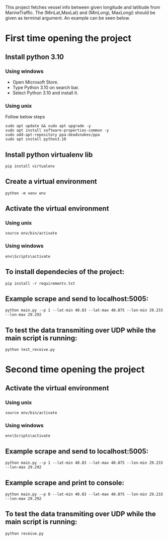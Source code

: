 This project fetches vessel info between given longitude and latitiude from MarineTraffic. The (MinLat,MaxLat) and (MinLongi, MaxLongi) should be given as terminal argument. An example can be seen below.
# First time opening the project

## Install python 3.10
### Using windows
* Open Microsoft Store.
* Type Python 3.10 on search bar.
* Select Python 3.10 and install it.
### Using unix
Follow below steps
```
sudo apt update && sudo apt upgrade -y
sudo apt install software-properties-common -y
sudo add-apt-repository ppa:deadsnakes/ppa
sudo apt install python3.10
```

## Install python virtualenv lib
```pip install virtualenv```
## Create a virtual environment
```python -m venv env```
## Activate the virtual environment
### Using unix
```source env/bin/activate ```
### Using windows 
```env\Scripts\activate ```
## To install dependecies of the project: 
```pip install -r requirements.txt```
## Example scrape and send to localhost:5005:
```python main.py --p 1 --lat-min 40.83 --lat-max 40.875 --lon-min 29.233 --lon-max 29.292```
## To test the data transmiting over UDP while the main script is running:
```python test_receive.py```

# Second time opening the project
## Activate the virtual environment
### Using unix
```source env/bin/activate ```
### Using windows 
```env\Scripts\activate ```
## Example scrape and send to localhost:5005:
```python main.py --p 1 --lat-min 40.83 --lat-max 40.875 --lon-min 29.233 --lon-max 29.292```
## Example scrape and print to console:
```python main.py --p 0 --lat-min 40.83 --lat-max 40.875 --lon-min 29.233 --lon-max 29.292```
## To test the data transmiting over UDP while the main script is running:
```python receive.py```
